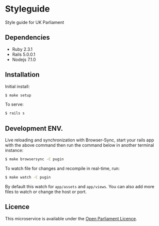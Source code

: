 # Styleguide

Style guide for UK Parliament

## Dependencies

* Ruby 2.3.1
* Rails 5.0.0.1
* Nodejs 7.1.0

## Installation

Initial install:
```bash
$ make setup
```

To serve:
```bash
$ rails s
```

## Development ENV.

Live reloading and synchronization with Browser-Sync, start your rails app with the above command then run the command below in another terminal instance:

```bash
$ make browsersync -C pugin
```

To watch file for changes and recompile in real-time, run:
```bash
$ make watch -C pugin
```

By default this watch for `app/assets` and `app/views`. You can also add more files to watch or change the host or port.

## Licence
This microservice is available under the [Open Parliament Licence](http://www.parliament.uk/site-information/copyright/open-parliament-licence/).
